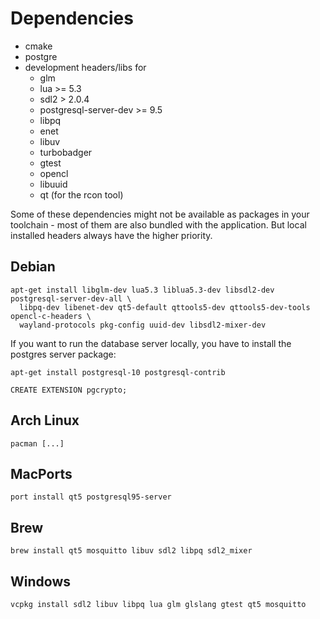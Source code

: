 # Dependencies
* cmake
* postgre
* development headers/libs for
  * glm
  * lua >= 5.3
  * sdl2 > 2.0.4
  * postgresql-server-dev >= 9.5
  * libpq
  * enet
  * libuv
  * turbobadger
  * gtest
  * opencl
  * libuuid
  * qt (for the rcon tool)

Some of these dependencies might not be available as packages in your toolchain - most
of them are also bundled with the application. But local installed headers always have
the higher priority.

## Debian
    apt-get install libglm-dev lua5.3 liblua5.3-dev libsdl2-dev postgresql-server-dev-all \
      libpq-dev libenet-dev qt5-default qttools5-dev qttools5-dev-tools opencl-c-headers \
      wayland-protocols pkg-config uuid-dev libsdl2-mixer-dev

If you want to run the database server locally, you have to install the postgres server package:

    apt-get install postgresql-10 postgresql-contrib

    CREATE EXTENSION pgcrypto;

## Arch Linux
    pacman [...]

## MacPorts
    port install qt5 postgresql95-server

## Brew
    brew install qt5 mosquitto libuv sdl2 libpq sdl2_mixer

## Windows
    vcpkg install sdl2 libuv libpq lua glm glslang gtest qt5 mosquitto
